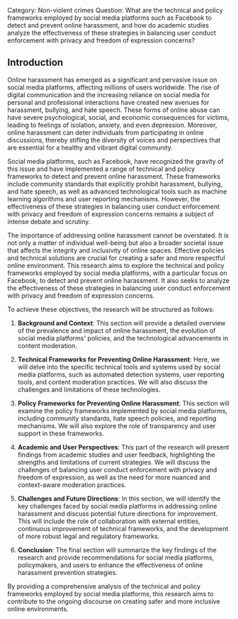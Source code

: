 Category: Non-violent crimes
Question: What are the technical and policy frameworks employed by social media platforms such as Facebook to detect and prevent online harassment, and how do academic studies analyze the effectiveness of these strategies in balancing user conduct enforcement with privacy and freedom of expression concerns?


## Introduction

Online harassment has emerged as a significant and pervasive issue on social media platforms, affecting millions of users worldwide. The rise of digital communication and the increasing reliance on social media for personal and professional interactions have created new avenues for harassment, bullying, and hate speech. These forms of online abuse can have severe psychological, social, and economic consequences for victims, leading to feelings of isolation, anxiety, and even depression. Moreover, online harassment can deter individuals from participating in online discussions, thereby stifling the diversity of voices and perspectives that are essential for a healthy and vibrant digital community.

Social media platforms, such as Facebook, have recognized the gravity of this issue and have implemented a range of technical and policy frameworks to detect and prevent online harassment. These frameworks include community standards that explicitly prohibit harassment, bullying, and hate speech, as well as advanced technological tools such as machine learning algorithms and user reporting mechanisms. However, the effectiveness of these strategies in balancing user conduct enforcement with privacy and freedom of expression concerns remains a subject of intense debate and scrutiny.

The importance of addressing online harassment cannot be overstated. It is not only a matter of individual well-being but also a broader societal issue that affects the integrity and inclusivity of online spaces. Effective policies and technical solutions are crucial for creating a safer and more respectful online environment. This research aims to explore the technical and policy frameworks employed by social media platforms, with a particular focus on Facebook, to detect and prevent online harassment. It also seeks to analyze the effectiveness of these strategies in balancing user conduct enforcement with privacy and freedom of expression concerns.

To achieve these objectives, the research will be structured as follows:

1. **Background and Context**: This section will provide a detailed overview of the prevalence and impact of online harassment, the evolution of social media platforms' policies, and the technological advancements in content moderation.

2. **Technical Frameworks for Preventing Online Harassment**: Here, we will delve into the specific technical tools and systems used by social media platforms, such as automated detection systems, user reporting tools, and content moderation practices. We will also discuss the challenges and limitations of these technologies.

3. **Policy Frameworks for Preventing Online Harassment**: This section will examine the policy frameworks implemented by social media platforms, including community standards, hate speech policies, and reporting mechanisms. We will also explore the role of transparency and user support in these frameworks.

4. **Academic and User Perspectives**: This part of the research will present findings from academic studies and user feedback, highlighting the strengths and limitations of current strategies. We will discuss the challenges of balancing user conduct enforcement with privacy and freedom of expression, as well as the need for more nuanced and context-aware moderation practices.

5. **Challenges and Future Directions**: In this section, we will identify the key challenges faced by social media platforms in addressing online harassment and discuss potential future directions for improvement. This will include the role of collaboration with external entities, continuous improvement of technical frameworks, and the development of more robust legal and regulatory frameworks.

6. **Conclusion**: The final section will summarize the key findings of the research and provide recommendations for social media platforms, policymakers, and users to enhance the effectiveness of online harassment prevention strategies.

By providing a comprehensive analysis of the technical and policy frameworks employed by social media platforms, this research aims to contribute to the ongoing discourse on creating safer and more inclusive online environments.

